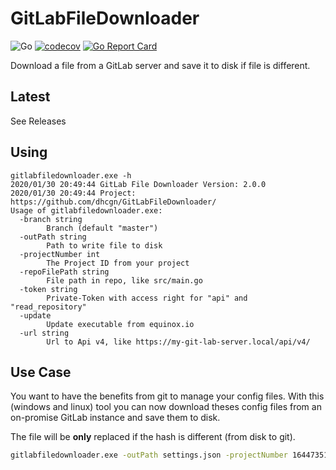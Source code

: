 # GitLabFileDownloader

![Go](https://github.com/dhcgn/GitLabFileDownloader/workflows/Go/badge.svg)
[![codecov](https://codecov.io/gh/dhcgn/GitLabFileDownloader/branch/master/graph/badge.svg)](https://codecov.io/gh/dhcgn/GitLabFileDownloader)
[![Go Report Card](https://goreportcard.com/badge/github.com/dhcgn/GitLabFileDownloader)](https://goreportcard.com/report/github.com/dhcgn/GitLabFileDownloader)

Download a file from a GitLab server and save it to disk if file is different.

## Latest

See Releases

## Using

```plain
gitlabfiledownloader.exe -h
2020/01/30 20:49:44 GitLab File Downloader Version: 2.0.0
2020/01/30 20:49:44 Project: https://github.com/dhcgn/GitLabFileDownloader/
Usage of gitlabfiledownloader.exe:
  -branch string
        Branch (default "master")
  -outPath string
        Path to write file to disk
  -projectNumber int
        The Project ID from your project
  -repoFilePath string
        File path in repo, like src/main.go
  -token string
        Private-Token with access right for "api" and "read_repository"
  -update
        Update executable from equinox.io
  -url string
        Url to Api v4, like https://my-git-lab-server.local/api/v4/
```

## Use Case

You want to have the benefits from git to manage your config files.
With this (windows and linux) tool you can now download theses config files from an on-promise GitLab instance and save them to disk.

The file will be **only** replaced if the hash is different (from disk to git).

```bat
gitlabfiledownloader.exe -outPath settings.json -projectNumber 16447351 -repoFilePath settings.json -token 5BUJpxdVx9fyq5KrXJx6 -url https://gitlab.com/api/v4/
```
